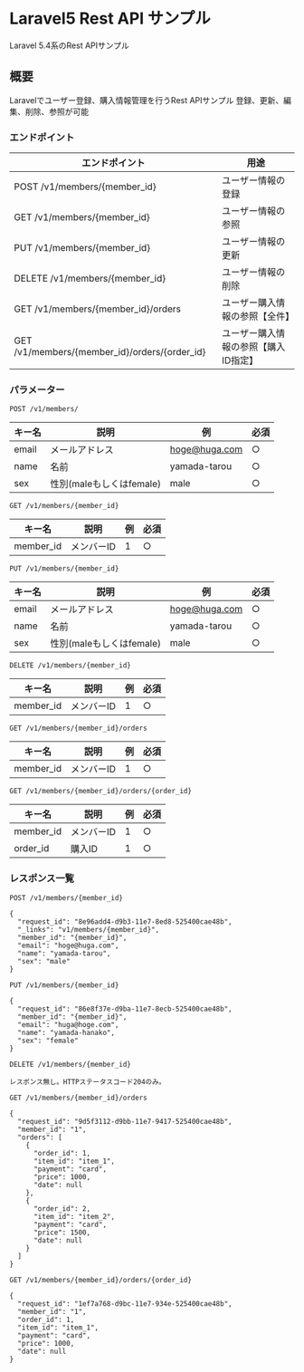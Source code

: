 # Laravel5 Rest API サンプル 

Laravel 5.4系のRest APIサンプル　　　　

## 概要

Laravelでユーザー登録、購入情報管理を行うRest APIサンプル
登録、更新、編集、削除、参照が可能


### エンドポイント

|エンドポイント|用途|
|---|---|
|POST /v1/members/{member_id}|ユーザー情報の登録|
|GET /v1/members/{member_id}|ユーザー情報の参照|
|PUT /v1/members/{member_id}|ユーザー情報の更新|
|DELETE /v1/members/{member_id}|ユーザー情報の削除|
|GET /v1/members/{member_id}/orders|ユーザー購入情報の参照【全件】|
|GET /v1/members/{member_id}/orders/{order_id}|ユーザー購入情報の参照【購入ID指定】|

### パラメーター

```
POST /v1/members/
```
|キー名|説明|例|必須|
|---|---|---|---|
|email|メールアドレス|hoge@huga.com|○|
|name|名前|yamada-tarou|○|
|sex|性別(maleもしくはfemale)|male|○|


```
GET /v1/members/{member_id}
```

|キー名|説明|例|必須|
|---|---|---|---|
|member_id|メンバーID|1|○|

```
PUT /v1/members/{member_id}
```

|キー名|説明|例|必須|
|---|---|---|---|
|email|メールアドレス|hoge@huga.com|○|
|name|名前|yamada-tarou|○|
|sex|性別(maleもしくはfemale)|male|○|

```
DELETE /v1/members/{member_id}
```

|キー名|説明|例|必須|
|---|---|---|---|
|member_id|メンバーID|1|○|

```
GET /v1/members/{member_id}/orders
```

|キー名|説明|例|必須|
|---|---|---|---|
|member_id|メンバーID|1|○|

```
GET /v1/members/{member_id}/orders/{order_id}
```

|キー名|説明|例|必須|
|---|---|---|---|
|member_id|メンバーID|1|○|
|order_id|購入ID|1|○|


### レスポンス一覧

```
POST /v1/members/{member_id}
```

```
{
  "request_id": "8e96add4-d9b3-11e7-8ed8-525400cae48b",
  "_links": "v1/members/{member_id}",
  "member_id": "{member_id}",
  "email": "hoge@huga.com",
  "name": "yamada-tarou",
  "sex": "male"
}
```

```
PUT /v1/members/{member_id}
```

```
{
  "request_id": "86e8f37e-d9ba-11e7-8ecb-525400cae48b",
  "member_id": "{member_id}",
  "email": "huga@hoge.com",
  "name": "yamada-hanako",
  "sex": "female"
}
```


```
DELETE /v1/members/{member_id}
```

```
レスポンス無し。HTTPステータスコード204のみ。
```

```
GET /v1/members/{member_id}/orders
```

```
{
  "request_id": "9d5f3112-d9bb-11e7-9417-525400cae48b",
  "member_id": "1",
  "orders": [
    {
      "order_id": 1,
      "item_id": "item_1",
      "payment": "card",
      "price": 1000,
      "date": null
    },
    {
      "order_id": 2,
      "item_id": "item_2",
      "payment": "card",
      "price": 1500,
      "date": null
    }
  ]
}
```

```
GET /v1/members/{member_id}/orders/{order_id}
```

```
{
  "request_id": "1ef7a768-d9bc-11e7-934e-525400cae48b",
  "member_id": "1",
  "order_id": 1,
  "item_id": "item_1",
  "payment": "card",
  "price": 1000,
  "date": null
}
```
